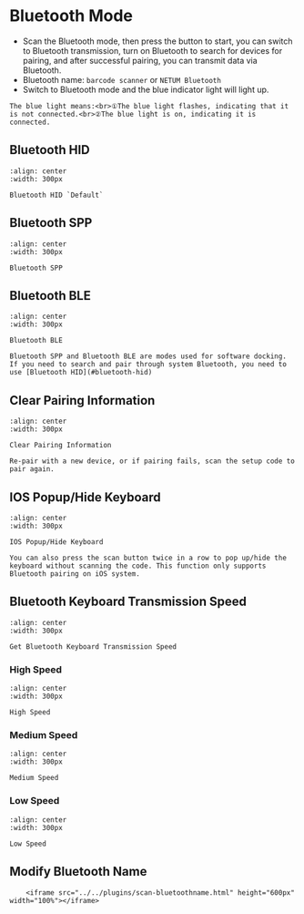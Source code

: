 # Bluetooth Mode

- Scan the Bluetooth mode, then press the button to start, you can switch to Bluetooth transmission, turn on Bluetooth to search for devices for pairing, and after successful pairing, you can transmit data via Bluetooth.
- Bluetooth name: `barcode scanner` or `NETUM Bluetooth`
- Switch to Bluetooth mode and the blue indicator light will light up.


```{note}
The blue light means:<br>①The blue light flashes, indicating that it is not connected.<br>②The blue light is on, indicating it is connected.  
```


## Bluetooth HID

```{figure} ../../media/AT2BPROFILE3D2.png
:align: center
:width: 300px

Bluetooth HID `Default`
```

 ## Bluetooth SPP

```{figure} ../../media/AT2BPROFILE3D4.png
:align: center
:width: 300px

Bluetooth SPP
```

## Bluetooth BLE

```{figure} ../../media/AT2BPROFILE3D8.png
:align: center
:width: 300px

Bluetooth BLE
```

```{note}
Bluetooth SPP and Bluetooth BLE are modes used for software docking. If you need to search and pair through system Bluetooth, you need to use [Bluetooth HID](#bluetooth-hid)
```
## Clear Pairing Information

```{figure} ../../media/2525ALL-CH.png
:align: center
:width: 300px

Clear Pairing Information
```

```{note}
Re-pair with a new device, or if pairing fails, scan the setup code to pair again.
```

## IOS Popup/Hide Keyboard
```{figure} ../../media/25250S.png
:align: center
:width: 300px

IOS Popup/Hide Keyboard
```

```{note}
You can also press the scan button twice in a row to pop up/hide the keyboard without scanning the code. This function only supports Bluetooth pairing on iOS system.
```

## Bluetooth Keyboard Transmission Speed


```{figure} ../../media/AT2BHIDDLY.png
:align: center
:width: 300px

Get Bluetooth Keyboard Transmission Speed
```
### High Speed

```{figure} ../../media/AT2BHIDDLY3D2.png
:align: center
:width: 300px

High Speed
```

### Medium Speed

```{figure} ../../media/AT2BHIDDLY3D10.png
:align: center
:width: 300px

Medium Speed
```

### Low Speed
```{figure} ../../media/AT2BHIDDLY3D25.png
:align: center
:width: 300px

Low Speed
```

## Modify Bluetooth Name
```{raw} html
    <iframe src="../../plugins/scan-bluetoothname.html" height="600px" width="100%"></iframe>

```